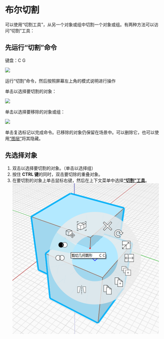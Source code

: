 # 布尔切割

可以使用“切割工具”，从另一个对象或组中切割一个对象或组。有两种方法可以访问“切割”工具：

## 先运行“切割”命令

键盘：C G

![](../.gitbook/assets/cut\_tool.png)

运行“切割”命令，然后按照屏幕左上角的模式说明进行操作

单击以选择要切割的对象：

![](../.gitbook/assets/boolean\_cut.png)

单击以选择要移除的对象或组：

![](../.gitbook/assets/boolean\_cut2.png)

单击复选标记以完成命令。已移除的对象仍保留在场景中。可以删除它，也可以使用[“图层”](layers.md)将其隐藏。

## 先选择对象

1. 双击以选择要切割的对象。（单击以选择组）
2. 按住 **CTRL 键**的同时，双击要切除的重叠对象。
3. 在要切割的对象上单击鼠标右键，然后在上下文菜单中选择[**“切割”工具**](https://github.com/FormIt3D/autodesk-formit-360-windows-help/tree/c377e7b8a3b8e43e684321d0b7de867608d317a3/tool-library/boolean-operations.md)。![](<../.gitbook/assets/cut tool.png>)
